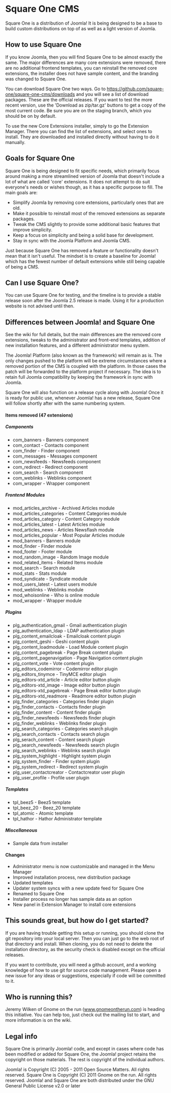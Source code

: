 # Square One CMS

Square One is a distribution of Joomla! It is being designed to be a base to build custom distributions on top of as well as a light version of Joomla. 

## How to use Square One

If you know Joomla, then you will find Square One to be almost exactly the same. The major differences are many core extensions were removed, there are no additional frontend templates, you can reinstall the removed core extensions, the installer does not have sample content, and the branding was changed to Square One.

You can download Square One two ways. Go to https://github.com/square-one/square-one-cms/downloads and you will see a list of download packages. These are the official releases. If you want to test the more recent version, use the 'Download as zip/tar.gz' buttons to get a copy of the most current code. Be sure you are on the staging branch, which you should be on by default.

To use the new Core Extensions installer, simply to go the Extension Manager. There you can find the list of extensions, and select ones to install. They are downloaded and installed directly without having to do it manually.

## Goals for Square One

Square One is being designed to fit specific needs, which primarily focus around making a more streamlined version of Joomla that doesn't include a lot of what are called 'core' extensions. It does not attempt to do suit everyone's needs or wishes though, as it has a specific purpose to fill. The main goals are:

 * Simplify Joomla by removing core extensions, particularly ones that are old.
 * Make it possible to reinstall most of the removed extensions as separate packages.
 * Tweak the CMS slightly to provide some additional basic features that improve simplicity.
 * Keep a focus on simplicity and being a solid base for development.
 * Stay in sync with the Joomla Platform and Joomla CMS.

Just because Square One has removed a feature or functionality doesn't mean that it isn't useful. The mindset is to create a baseline for Joomla! which has the fewest number of default extensions while still being capable of being a CMS.
 
## Can I use Square One?

You can use Square One for testing, and the timeline is to provide a stable release soon after the Joomla 2.5 release is made. Using it for a production website is not advised until then.

## Differences between Joomla! and Square One

See the wiki for full details, but the main differences are the removed core extensions, tweaks to the administrator and front-end templates, addition of new installation features, and a different administrator menu system.

The Joomla! Platform (also known as the framework) will remain as is. The only changes pushed to the platform will be extreme circumstances where a removed portion of the CMS is coupled with the platform. In those cases the patch will be forwarded to the platform project if necessary. The idea is to retain full Joomla compatibility by keeping the framework in sync with Joomla.

Square One will also function on a release cycle along with Joomla! Once it is ready for public use, whenever Joomla! has a new release, Square One will follow shortly after with the same numbering system.

#### Items removed (47 extensions)

##### Components

* com_banners - Banners component
* com_contact - Contacts component
* com_finder - Finder component
* com_messages - Messages component 
* com_newsfeeds - Newsfeeds component
* com_redirect - Redirect component
* com_search - Search component
* com_weblinks - Weblinks component 
* com_wrapper - Wrapper component

##### Frontend Modules

* mod_articles_archive - Archived Articles module
* mod_articles_categories - Content Categories module
* mod_articles_category - Content Category module
* mod_articles_latest - Latest Articles module
* mod_articles_news - Articles Newsflash module
* mod_articles_popular - Most Popular Articles module
* mod_banners - Banners module
* mod_finder - Finder module
* mod_footer - Footer module
* mod_random_image - Random Image module
* mod_related_items - Related Items module
* mod_search - Search module
* mod_stats - Stats module
* mod_syndicate - Syndicate module
* mod_users_latest - Latest users module
* mod_weblinks - Weblinks module
* mod_whoisonline - Who is online module
* mod_wrapper - Wrapper module

##### Plugins

* plg_authentication_gmail - Gmail authentication plugin
* plg_authentication_ldap - LDAP authentication plugin
* plg_content_emailcloak - Emailcloak content plugin
* plg_content_geshi - Geshi content plugin
* plg_content_loadmodule - Load Module content plugin
* plg_content_pagebreak - Page Break content plugin
* plg_content_pagenavigation - Page Navigation content plugin
* plg_content_vote - Vote content plugin
* plg_editors_codemirror - Codemirror editor plugin
* plg_editors_tinymce - TinyMCE editor plugin
* plg_editors-xtd_article - Article editor button plugin
* plg_editors-xtd_image - Image editor button plugin
* plg_editors-xtd_pagebreak - Page Break editor button plugin
* plg_editors-xtd_readmore - Readmore editor button plugin
* plg_finder_categories - Categories finder plugin
* plg_finder_contacts - Contacts finder plugin
* plg_finder_content - Content finder plugin
* plg_finder_newsfeeds - Newsfeeds finder plugin
* plg_finder_weblinks - Weblinks finder plugin
* plg_search_categories - Categories search plugin
* plg_search_contacts - Contacts search plugin
* plg_serach_content - Content search plugin
* plg_search_newsfeeds - Newsfeeds search plugin
* plg_search_weblinks - Weblinks search plugin
* plg_system_highlight - Highlight system plugin
* plg_system_finder - Finder system plugin
* plg_system_redirect - Redirect system plugin
* plg_user_contactcreator - Contactcreator user plugin
* plg_user_profile - Profile user plugin

##### Templates

* tpl_beez5 - Beez5 template
* tpl_beez_20 - Beez_20 template
* tpl_atomic - Atomic template
* tpl_hathor - Hathor Administrator template

##### Miscellaneous

* Sample data from installer

#### Changes
 * Administrator menu is now customizable and managed in the Menu Manager
 * Improved installation process, new distribution package
 * Updated templates
 * Updater system syncs with a new update feed for Square One
 * Renamed to Square One
 * Installer process no longer has sample data as an option
 * New panel in Extension Manager to install core extensions

## This sounds great, but how do I get started?

If you are having trouble getting this setup or running, you should clone the git repository into your local server. Then you can just go to the web root of that directory and install. When cloning, you do not need to delete the installation directory, as the security check is disabled except on the official releases.

If you want to contribute, you will need a github account, and a working knowledge of how to use git for source code management. Please open a new issue for any ideas or suggestions, especially if code will be committed to it.

## Who is running this?

Jeremy Wilken of Gnome on the run (www.gnomeontherun.com) is heading this initiative. You can help too, just check out the mailing list to start, and more information is on the wiki.

## Legal info

Square One is primarily Joomla! code, and except in cases where code has been modified or added for Square One, the Joomla! project retains the copyright on those materials. The rest is copyright of the individual authors.

Joomla! is Copyright (C) 2005 - 2011 Open Source Matters. All rights reserved.
Square One is Copyright (C) 2011 Gnome on the run. All rights reserved.
Joomla! and Square One are both distributed under the GNU General Public License v2.0 or later